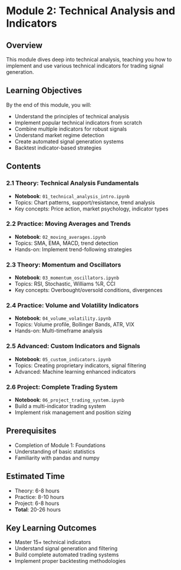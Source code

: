 # Module 2: Technical Analysis and Indicators

## Overview
This module dives deep into technical analysis, teaching you how to implement and use various technical indicators for trading signal generation.

## Learning Objectives
By the end of this module, you will:
- Understand the principles of technical analysis
- Implement popular technical indicators from scratch
- Combine multiple indicators for robust signals
- Understand market regime detection
- Create automated signal generation systems
- Backtest indicator-based strategies

## Contents

### 2.1 Theory: Technical Analysis Fundamentals
- **Notebook**: `01_technical_analysis_intro.ipynb`
- Topics: Chart patterns, support/resistance, trend analysis
- Key concepts: Price action, market psychology, indicator types

### 2.2 Practice: Moving Averages and Trends
- **Notebook**: `02_moving_averages.ipynb`
- Topics: SMA, EMA, MACD, trend detection
- Hands-on: Implement trend-following strategies

### 2.3 Theory: Momentum and Oscillators
- **Notebook**: `03_momentum_oscillators.ipynb`
- Topics: RSI, Stochastic, Williams %R, CCI
- Key concepts: Overbought/oversold conditions, divergences

### 2.4 Practice: Volume and Volatility Indicators
- **Notebook**: `04_volume_volatility.ipynb`
- Topics: Volume profile, Bollinger Bands, ATR, VIX
- Hands-on: Multi-timeframe analysis

### 2.5 Advanced: Custom Indicators and Signals
- **Notebook**: `05_custom_indicators.ipynb`
- Topics: Creating proprietary indicators, signal filtering
- Advanced: Machine learning enhanced indicators

### 2.6 Project: Complete Trading System
- **Notebook**: `06_project_trading_system.ipynb`
- Build a multi-indicator trading system
- Implement risk management and position sizing

## Prerequisites
- Completion of Module 1: Foundations
- Understanding of basic statistics
- Familiarity with pandas and numpy

## Estimated Time
- Theory: 6-8 hours
- Practice: 8-10 hours
- Project: 6-8 hours
- **Total**: 20-26 hours

## Key Learning Outcomes
- Master 15+ technical indicators
- Understand signal generation and filtering
- Build complete automated trading systems
- Implement proper backtesting methodologies
